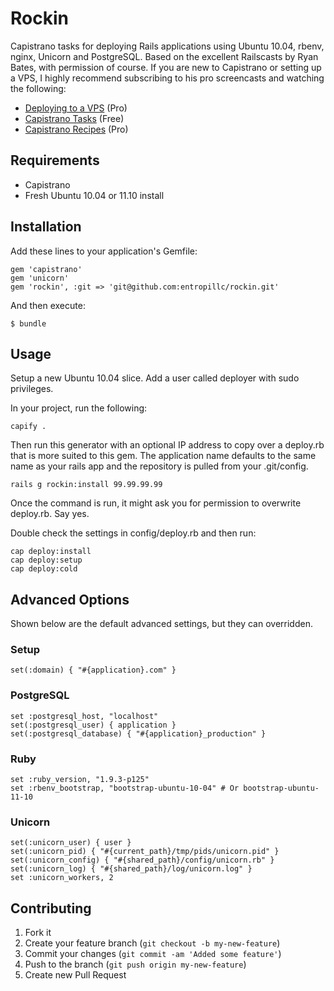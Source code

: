 # Rockin

Capistrano tasks for deploying Rails applications using Ubuntu 10.04, rbenv, nginx, Unicorn and PostgreSQL. Based on the excellent Railscasts by Ryan Bates, with permission of course. If you are new to Capistrano or setting up a VPS, I highly recommend subscribing to his pro screencasts and watching the following:

* [Deploying to a VPS](http://railscasts.com/episodes/335-deploying-to-a-vps) (Pro)
* [Capistrano Tasks](http://railscasts.com/episodes/133-capistrano-tasks-revised) (Free)
* [Capistrano Recipes](http://railscasts.com/episodes/337-capistrano-recipes) (Pro)

## Requirements

* Capistrano
* Fresh Ubuntu 10.04 or 11.10 install

## Installation

Add these lines to your application's Gemfile:

    gem 'capistrano'
    gem 'unicorn'
    gem 'rockin', :git => 'git@github.com:entropillc/rockin.git'

And then execute:

    $ bundle

## Usage

Setup a new Ubuntu 10.04 slice. Add a user called deployer with sudo privileges.

In your project, run the following:

    capify .

Then run this generator with an optional IP address to copy over a deploy.rb that is more suited to this gem.
The application name defaults to the same name as your rails app and the repository is pulled from your .git/config.

    rails g rockin:install 99.99.99.99
    
Once the command is run, it might ask you for permission to overwrite deploy.rb. Say yes.

Double check the settings in config/deploy.rb and then run:

    cap deploy:install
    cap deploy:setup
    cap deploy:cold

## Advanced Options

Shown below are the default advanced settings, but they can overridden.

### Setup

    set(:domain) { "#{application}.com" }

### PostgreSQL

    set :postgresql_host, "localhost"
    set(:postgresql_user) { application }
    set(:postgresql_database) { "#{application}_production" }

### Ruby

    set :ruby_version, "1.9.3-p125"
    set :rbenv_bootstrap, "bootstrap-ubuntu-10-04" # Or bootstrap-ubuntu-11-10

### Unicorn

    set(:unicorn_user) { user }
    set(:unicorn_pid) { "#{current_path}/tmp/pids/unicorn.pid" }
    set(:unicorn_config) { "#{shared_path}/config/unicorn.rb" }
    set(:unicorn_log) { "#{shared_path}/log/unicorn.log" }
    set :unicorn_workers, 2

## Contributing

1. Fork it
2. Create your feature branch (`git checkout -b my-new-feature`)
3. Commit your changes (`git commit -am 'Added some feature'`)
4. Push to the branch (`git push origin my-new-feature`)
5. Create new Pull Request


